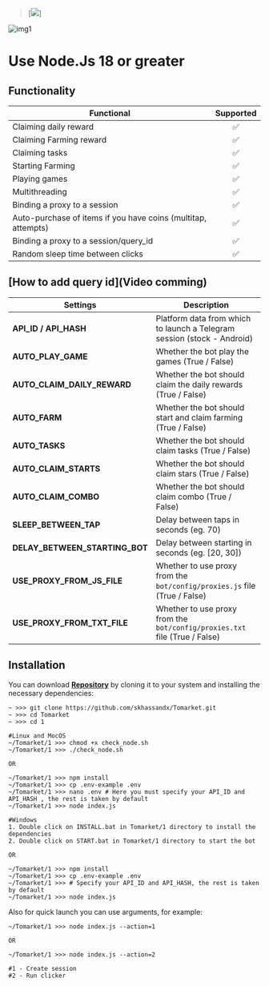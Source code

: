 > [<img src="https://img.shields.io/badge/Telegram-%40Me-orange">]

![img1](./.github/image/hero.png)

# Use Node.Js 18 or greater

## Functionality

| Functional                                                    | Supported |
| ------------------------------------------------------------- | :-------: |
| Claiming daily reward                                         |    ✅     |
| Claiming Farming reward                                       |    ✅     |
| Claiming tasks                                                |    ✅     |
| Starting Farming                                              |    ✅     |
| Playing games                                                 |    ✅     |
| Multithreading                                                |    ✅     |
| Binding a proxy to a session                                  |    ✅     |
| Auto-purchase of items if you have coins (multitap, attempts) |    ✅     |
| Binding a proxy to a session/query_id                         |    ✅     |
| Random sleep time between clicks                              |    ✅     |

## [How to add query id](Video comming)


| Settings                       | Description                                                                |
| ------------------------------ | -------------------------------------------------------------------------- |
| **API_ID / API_HASH**          | Platform data from which to launch a Telegram session (stock - Android)    |
| **AUTO_PLAY_GAME**             | Whether the bot play the games (True / False)                              |
| **AUTO_CLAIM_DAILY_REWARD**    | Whether the bot should claim the daily rewards (True / False)              |
| **AUTO_FARM**                  | Whether the bot should start and claim farming (True / False)              |
| **AUTO_TASKS**                 | Whether the bot should claim tasks (True / False)                          |
| **AUTO_CLAIM_STARTS**          | Whether the bot should claim stars (True / False)                          |
| **AUTO_CLAIM_COMBO**           | Whether the bot should claim combo (True / False)                          |
| **SLEEP_BETWEEN_TAP**          | Delay between taps in seconds (eg. 70)                                     |
| **DELAY_BETWEEN_STARTING_BOT** | Delay between starting in seconds (eg. [20, 30])                           |
| **USE_PROXY_FROM_JS_FILE**     | Whether to use proxy from the `bot/config/proxies.js` file (True / False)  |
| **USE_PROXY_FROM_TXT_FILE**    | Whether to use proxy from the `bot/config/proxies.txt` file (True / False) |

## Installation

You can download [**Repository**](https://github.com/skhassandx/Tomarket) by cloning it to your system and installing the necessary dependencies:

```shell
~ >>> git clone https://github.com/skhassandx/Tomarket.git
~ >>> cd Tomarket
~ >>> cd 1

#Linux and MocOS
~/Tomarket/1 >>> chmod +x check_node.sh
~/Tomarket/1 >>> ./check_node.sh

OR

~/Tomarket/1 >>> npm install
~/Tomarket/1 >>> cp .env-example .env
~/Tomarket/1 >>> nano .env # Here you must specify your API_ID and API_HASH , the rest is taken by default
~/Tomarket/1 >>> node index.js

#Windows
1. Double click on INSTALL.bat in Tomarket/1 directory to install the dependencies
2. Double click on START.bat in Tomarket/1 directory to start the bot

OR

~/Tomarket/1 >>> npm install
~/Tomarket/1 >>> cp .env-example .env
~/Tomarket/1 >>> # Specify your API_ID and API_HASH, the rest is taken by default
~/Tomarket/1 >>> node index.js
```

Also for quick launch you can use arguments, for example:

```shell
~/Tomarket/1 >>> node index.js --action=1

OR

~/Tomarket/1 >>> node index.js --action=2

#1 - Create session
#2 - Run clicker
```
